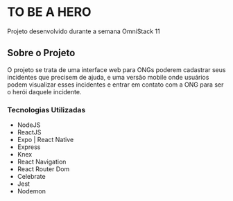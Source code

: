 # TO BE A HERO

Projeto desenvolvido durante a semana OmniStack 11

## Sobre o Projeto

O projeto se trata de uma interface web para ONGs poderem cadastrar seus incidentes que precisem de ajuda, e uma versão mobile onde usuários podem visualizar esses incidentes e entrar em contato com a ONG para ser o herói daquele incidente.

### Tecnologias Utilizadas

* NodeJS
* ReactJS
* Expo | React Native
* Express
* Knex
* React Navigation
* React Router Dom
* Celebrate
* Jest
* Nodemon



